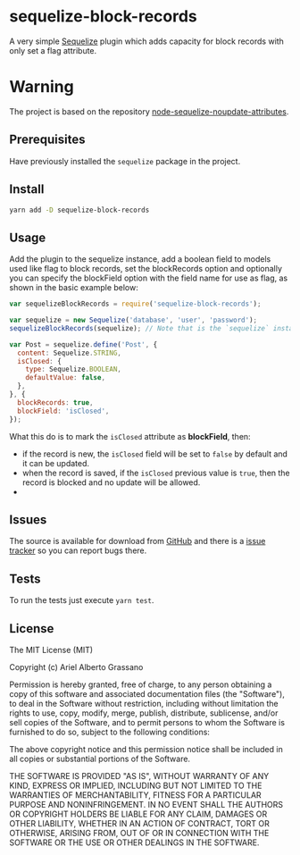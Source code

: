 # sequelize-block-records

A very simple [Sequelize](https://github.com/sequelize/sequelize) plugin which adds capacity for block records with only set a flag attribute.

# Warning

The project is based on the repository [node-sequelize-noupdate-attributes](https://github.com/dededavida/sequelize-notupdate-attributes).

## Prerequisites

Have previously installed the `sequelize` package in the project.

## Install

```sh
yarn add -D sequelize-block-records
```

## Usage

Add the plugin to the sequelize instance, add a boolean field to models used like flag 
to block records, set the blockRecords option and optionally you can specify the blockField
option with the field name for use as flag, as shown in the basic example below:

```js
var sequelizeBlockRecords = require('sequelize-block-records');

var sequelize = new Sequelize('database', 'user', 'password');
sequelizeBlockRecords(sequelize); // Note that is the `sequelize` instance the passed reference.

var Post = sequelize.define('Post', {
  content: Sequelize.STRING,
  isClosed: {
    type: Sequelize.BOOLEAN,
    defaultValue: false,
  },
}, {
  blockRecords: true,
  blockField: 'isClosed',
});
```

What this do is to mark the `isClosed` attribute as **blockField**, then:

- if the record is new, the `isClosed` field will be set to `false` by default and it can be updated.
- when the record is saved, if the `isClosed` previous value is `true`, then the record is blocked and no update will be allowed.
- 
## Issues

The source is available for download from [GitHub](https://github.com/Itarna/sequelize-block-records)
and there is a [issue tracker](https://github.com/Itarna/sequelize-block-records/issues) so you can report bugs there.

## Tests

To run the tests just execute `yarn test`.

## License

The MIT License (MIT)

Copyright (c) Ariel Alberto Grassano

Permission is hereby granted, free of charge, to any person obtaining a copy
of this software and associated documentation files (the "Software"), to deal
in the Software without restriction, including without limitation the rights
to use, copy, modify, merge, publish, distribute, sublicense, and/or sell
copies of the Software, and to permit persons to whom the Software is
furnished to do so, subject to the following conditions:

The above copyright notice and this permission notice shall be included in
all copies or substantial portions of the Software.

THE SOFTWARE IS PROVIDED "AS IS", WITHOUT WARRANTY OF ANY KIND, EXPRESS OR
IMPLIED, INCLUDING BUT NOT LIMITED TO THE WARRANTIES OF MERCHANTABILITY,
FITNESS FOR A PARTICULAR PURPOSE AND NONINFRINGEMENT. IN NO EVENT SHALL THE
AUTHORS OR COPYRIGHT HOLDERS BE LIABLE FOR ANY CLAIM, DAMAGES OR OTHER
LIABILITY, WHETHER IN AN ACTION OF CONTRACT, TORT OR OTHERWISE, ARISING FROM,
OUT OF OR IN CONNECTION WITH THE SOFTWARE OR THE USE OR OTHER DEALINGS IN
THE SOFTWARE.
